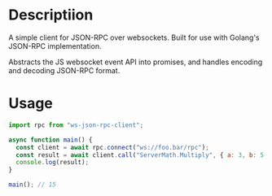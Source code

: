 # Descriptiion

A simple client for JSON-RPC over websockets. Built for use with Golang's JSON-RPC implementation.

Abstracts the JS websocket event API into promises, and handles encoding and decoding JSON-RPC format.

# Usage

```javascript
import rpc from "ws-json-rpc-client";

async function main() {
  const client = await rpc.connect("ws://foo.bar/rpc");
  const result = await client.call("ServerMath.Multiply", { a: 3, b: 5 });
  console.log(result);
}

main(); // 15
```
